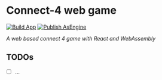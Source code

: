 # Connect-4 web game

[![Build App](https://github.com/DanLen97/connect-4-react/actions/workflows/node.js.yml/badge.svg?branch=main)](https://github.com/DanLen97/connect-4-react/actions/workflows/node.js.yml)
[![Publish AsEngine](https://github.com/DanLen97/connect-4-react/actions/workflows/publish-as-engine.yml/badge.svg)](https://github.com/DanLen97/connect-4-react/actions/workflows/publish-as-engine.yml)

_A web based connect 4 game with React and WebAssembly_


## TODOs

- [ ] ...
